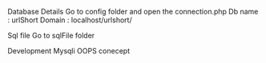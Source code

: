 
Database Details 
    Go to config folder and open the connection.php
       Db name : urlShort
       Domain : localhost/urlshort/

Sql file
   Go to sqlFile folder

Development
   Mysqli
   OOPS conecept

